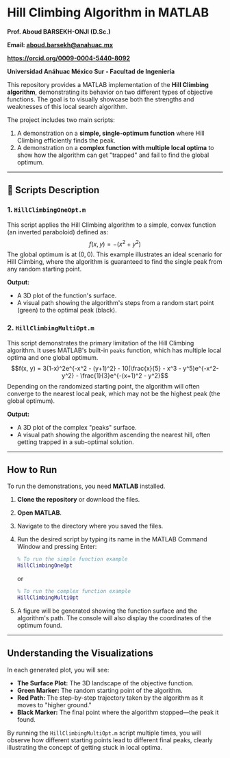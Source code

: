 # Hill Climbing Algorithm in MATLAB
**Prof. Aboud BARSEKH-ONJI (D.Sc.)**

**Email: aboud.barsekh@anahuac.mx**

**https://orcid.org/0009-0004-5440-8092**

**Universidad Anáhuac México Sur - Facultad de Ingeniería** 

This repository provides a MATLAB implementation of the **Hill Climbing algorithm**, demonstrating its behavior on two different types of objective functions. The goal is to visually showcase both the strengths and weaknesses of this local search algorithm.

The project includes two main scripts:
1.  A demonstration on a **simple, single-optimum function** where Hill Climbing efficiently finds the peak.
2.  A demonstration on a **complex function with multiple local optima** to show how the algorithm can get "trapped" and fail to find the global optimum.

---

## 📜 Scripts Description

### 1. `HillClimbingOneOpt.m`

This script applies the Hill Climbing algorithm to a simple, convex function (an inverted paraboloid) defined as:
$$f(x, y) = - (x^2 + y^2)$$
The global optimum is at $(0, 0)$. This example illustrates an ideal scenario for Hill Climbing, where the algorithm is guaranteed to find the single peak from any random starting point.

**Output:**
* A 3D plot of the function's surface.
* A visual path showing the algorithm's steps from a random start point (green) to the optimal peak (black).


### 2. `HillClimbingMultiOpt.m`

This script demonstrates the primary limitation of the Hill Climbing algorithm. It uses MATLAB's built-in `peaks` function, which has multiple local optima and one global optimum.
$$f(x, y) = 3(1-x)^2e^{-x^2 - (y+1)^2} - 10(\frac{x}{5} - x^3 - y^5)e^{-x^2-y^2} - \frac{1}{3}e^{-(x+1)^2 - y^2}$$
Depending on the randomized starting point, the algorithm will often converge to the nearest local peak, which may not be the highest peak (the global optimum).

**Output:**
* A 3D plot of the complex "peaks" surface.
* A visual path showing the algorithm ascending the nearest hill, often getting trapped in a sub-optimal solution.

---

## How to Run

To run the demonstrations, you need **MATLAB** installed.

1.  **Clone the repository** or download the files.
2.  **Open MATLAB**.
3.  Navigate to the directory where you saved the files.
4.  Run the desired script by typing its name in the MATLAB Command Window and pressing Enter:

    ```matlab
    % To run the simple function example
    HillClimbingOneOpt
    ```
    or
    ```matlab
    % To run the complex function example
    HillClimbingMultiOpt
    ```
5.  A figure will be generated showing the function surface and the algorithm's path. The console will also display the coordinates of the optimum found.

---

## Understanding the Visualizations

In each generated plot, you will see:
* **The Surface Plot:** The 3D landscape of the objective function.
* **Green Marker:** The random starting point of the algorithm.
* **Red Path:** The step-by-step trajectory taken by the algorithm as it moves to "higher ground."
* **Black Marker:** The final point where the algorithm stopped—the peak it found.

By running the `HillClimbingMultiOpt.m` script multiple times, you will observe how different starting points lead to different final peaks, clearly illustrating the concept of getting stuck in local optima.
